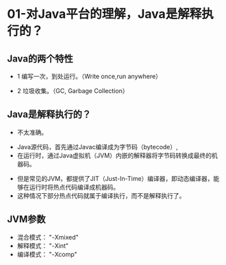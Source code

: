 # 01-对Java平台的理解，Java是解释执行的？
>
## Java的两个特性
>
- 1 编写一次，到处运行。（Write once,run anywhere）
>
- 2 垃圾收集。（GC, Garbage Collection）
>
## Java是解释执行的？
>
- 不太准确。
>
- Java源代码，首先通过Javac编译成为字节码（bytecode）,
- 在运行时，通过Java虚拟机（JVM）内嵌的解释器将字节码转换成最终的机器码。
>
- 但是常见的JVM，都提供了JIT（Just-In-Time）编译器，即动态编译器，能够在运行时将热点代码编译成机器码。
- 这种情况下部分热点代码就属于编译执行，而不是解释执行了。
>
## JVM参数
>
- 混合模式： "-Xmixed"
- 解释模式： "-Xint"
- 编译模式： "-Xcomp"
